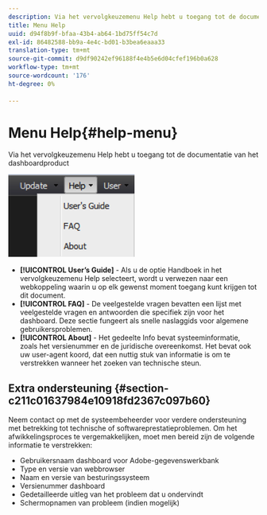 ```yaml
---
description: Via het vervolgkeuzemenu Help hebt u toegang tot de documentatie van het dashboardproduct
title: Menu Help
uuid: d94f8b9f-bfaa-43b4-ab64-1bd75ff54c7d
exl-id: 86482588-bb9a-4e4c-bd01-b3bea6eaaa33
translation-type: tm+mt
source-git-commit: d9df90242ef96188f4e4b5e6d04cfef196b0a628
workflow-type: tm+mt
source-wordcount: '176'
ht-degree: 0%

---
```


# Menu Help{#help-menu}

Via het vervolgkeuzemenu Help hebt u toegang tot de documentatie van het dashboardproduct

![](assets/help.png)

* **[!UICONTROL User’s Guide]** - Als u de optie Handboek in het vervolgkeuzemenu Help selecteert, wordt u verwezen naar een webkoppeling waarin u op elk gewenst moment toegang kunt krijgen tot dit document.
* **[!UICONTROL FAQ]** - De veelgestelde vragen bevatten een lijst met veelgestelde vragen en antwoorden die specifiek zijn voor het dashboard. Deze sectie fungeert als snelle naslaggids voor algemene gebruikersproblemen.
* **[!UICONTROL About]** - Het gedeelte Info bevat systeeminformatie, zoals het versienummer en de juridische overeenkomst. Het bevat ook uw user-agent koord, dat een nuttig stuk van informatie is om te verstrekken wanneer het zoeken van technische steun.

## Extra ondersteuning {#section-c211c01637984e10918fd2367c097b60}

Neem contact op met de systeembeheerder voor verdere ondersteuning met betrekking tot technische of softwareprestatieproblemen. Om het afwikkelingsproces te vergemakkelijken, moet men bereid zijn de volgende informatie te verstrekken:

* Gebruikersnaam dashboard voor Adobe-gegevenswerkbank
* Type en versie van webbrowser
* Naam en versie van besturingssysteem
* Versienummer dashboard
* Gedetailleerde uitleg van het probleem dat u ondervindt
* Schermopnamen van probleem (indien mogelijk)
